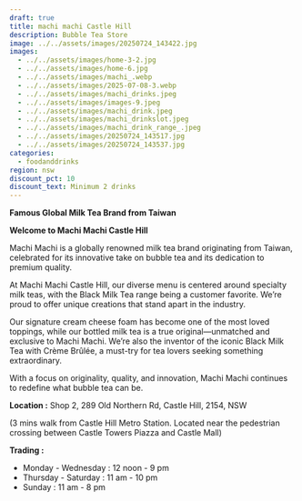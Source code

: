 ```yaml
---
draft: true
title: machi machi Castle Hill
description: Bubble Tea Store
image: ../../assets/images/20250724_143422.jpg
images:
  - ../../assets/images/home-3-2.jpg
  - ../../assets/images/home-6.jpg
  - ../../assets/images/machi_.webp
  - ../../assets/images/2025-07-08-3.webp
  - ../../assets/images/machi_drinks.jpeg
  - ../../assets/images/images-9.jpeg
  - ../../assets/images/machi_drink.jpeg
  - ../../assets/images/machi_drinkslot.jpeg
  - ../../assets/images/machi_drink_range_.jpeg
  - ../../assets/images/20250724_143517.jpg
  - ../../assets/images/20250724_143537.jpg
categories:
  - foodanddrinks
region: nsw
discount_pct: 10
discount_text: Minimum 2 drinks
---
```

**Famous Global Milk Tea Brand from Taiwan**

**Welcome to Machi Machi Castle Hill**

Machi Machi is a globally renowned milk tea brand originating from Taiwan, celebrated for its innovative take on bubble tea and its dedication to premium quality.

At Machi Machi Castle Hill, our diverse menu is centered around specialty milk teas, with the Black Milk Tea range being a customer favorite. We’re proud to offer unique creations that stand apart in the industry.

Our signature cream cheese foam has become one of the most loved toppings, while our bottled milk tea is a true original—unmatched and exclusive to Machi Machi. We’re also the inventor of the iconic Black Milk Tea with Crème Brûlée, a must-try for tea lovers seeking something extraordinary.

With a focus on originality, quality, and innovation, Machi Machi continues to redefine what bubble tea can be.

**Location :** Shop 2, 289 Old Northern Rd, Castle Hill, 2154, NSW

(3 mins walk from Castle Hill Metro Station. Located near the pedestrian crossing between Castle Towers Piazza and Castle Mall)

**Trading :**

* Monday - Wednesday : 12 noon - 9 pm
* Thursday - Saturday : 11 am - 10 pm
* Sunday : 11 am - 8 pm

